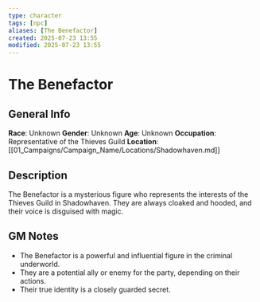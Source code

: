 ```yaml
---
type: character
tags: [npc]
aliases: [The Benefactor]
created: 2025-07-23 13:55
modified: 2025-07-23 13:55
---
```

# The Benefactor

## General Info
**Race**: Unknown
**Gender**: Unknown
**Age**: Unknown
**Occupation**: Representative of the Thieves Guild
**Location**: [[01_Campaigns/Campaign_Name/Locations/Shadowhaven.md]]

## Description
The Benefactor is a mysterious figure who represents the interests of the Thieves Guild in Shadowhaven. They are always cloaked and hooded, and their voice is disguised with magic.

## GM Notes
- The Benefactor is a powerful and influential figure in the criminal underworld.
- They are a potential ally or enemy for the party, depending on their actions.
- Their true identity is a closely guarded secret.